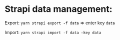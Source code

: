 # Strapi data management:

Export: `yarn strapi export -f data` => enter key `data`

Import: `yarn strapi import -f data —key data`
